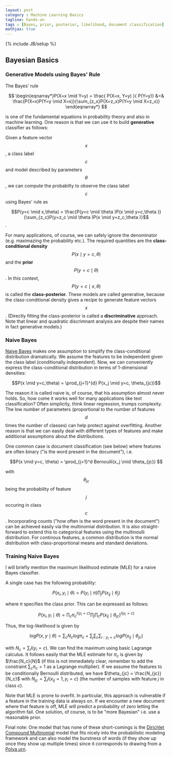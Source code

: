 ```yaml
---
layout: post
category : Machine Learning Basics
tagline: hands-on
tags : [Bayes, prior, posterior, likelihood, document classification]
mathjax: true
---
```

{% include JB/setup %}

## Bayesian Basics 

### Generative Models using Bayes' Rule
The Bayes' rule 

$$
\begin{eqnarray*}P(X=x \mid Y=y) = \frac{ P(X=x, Y=y) }{ P(Y=y)} &=&  
\frac{P(X=x)P(Y=y \mid X=x)}{\sum_{z_x}P(X=z_x)P(Y=y \mid X=z_x)} \end{eqnarray*}
$$

is one of the fundamental equations in probability theory and also in machine learning. One reason is that we can use it to build **generative** classifier as follows: 

Given a feature vector $$x$$, a class label $$c$$ and model described by parameters $$ \theta $$, we can compute the probabilty to observe the class label $$c$$ using Bayes' rule as 

$$P(y=c \mid x,\theta) = \frac{P(y=c \mid \theta )P(x \mid y=c,\theta )}{\sum_{z_c}P(y=z_c \mid \theta )P(x \mid y=z_c,\theta )}$$. 

For many applications, of course, we can safely ignore the denominator (e.g. maximazing the probability etc.). The required quantities are the **class-conditional density** $$P(x \mid y=c,\theta)$$ and the **prior** $$P(y=c \mid \theta)$$. In this context, $$ P(y=c \mid x,\theta) $$ is called the **class-posterior**. These models are called generative, because the class-conditional density gives a recipe to generate feature vectors $$x$$. (Directly fitting the class-posterior is called a **discriminative** approach. Note that linear and quadratic discrimnant analysis are despite their names in fact generative models.)

### Naive Bayes

[Naive Bayes](https://en.wikipedia.org/wiki/Naive_Bayes_classifier) makes one assumption to simplify the class-conditional distribution dramatically. We assume the features to be independent given the class label (conditionally independent). Now, we can conveniently express the class-conditional distribution in terms of 1-dimensional densities:

$$P(x \mid y=c,\theta) = \prod_{j=1}^{d} P(x_j \mid y=c, \theta_{jc})$$

The reason it is called naive is, of course, that his assumption almost never holds. So, how come it works well for many applications like text classification? Often simplicity, think linear regression, trumps complexity. The low number of parameters (proportional to the number of features $$d$$ times the number of classes) can help protect against overfitting. Another reason is that we can easily deal with different types of features and make additional assumptions about the distributions. 

One common case is document classification (see below) where features are often binary ("is the word present in the document"), i.e. 

$$P(x \mid y=c, \theta) = \prod_{j=1}^d Bernoulli(x_j \mid \theta_{jc}) $$ 

with $$\theta_{jc}$$ being the probability of feature $$j$$ occuring in class $$c$$. Incorporating counts ("how often is the word present in the document") can be achieved easily via the multinomial distribution. It is also straight-forward to extend this to categorical features using the multinoulli distribution. For continous features, a common distribution is the normal distribution with class-proportional means and standard deviations. 

### Training Naive Bayes
I will briefly mention the maximum likelihood estimate (MLE) for a naive Bayes classifier. 

A single case has the following probability:

$$P(x_i,y_i \mid \theta) = P(y_i \mid \pi) \prod_j{P(x_{ij}\mid \theta_j)}$$

where $\pi$ specifies the class prior. This can be expressed as follows:

$$P(x_i,y_i \mid \theta) = \prod_c{\pi_c^{I(y_i=c)}} \prod_j{\prod_c{P(x_{ij}\mid \theta_{jc})^{I(y_i=c)}}}$$

Thus, the log-likelihood is given by

$$log P(x,y \mid \theta) = \sum_{c} N_c log \pi_c + \sum_j \sum_c \sum_{i:y_i=c} log P(x_{ij} \mid \theta_{jc})$$ 

with $N_c = \sum_i I(y_i=c)$. We can find the maximum using basic Lagrange calculus. It follows easily that the MLE estimate for $\pi_c$ is given by $\frac{N_c}{N}$ (if this is not immediately clear, remember to add the constraint $\sum_c \pi_c =1$ as a Lagrange multiplier). If we assume the features to be conditionally Bernoulli distributed, we have $\theta_{jc} = \frac{N_{jc}}{N_c}$ with $N_{jc} = \sum_i I(x_{ij}=1,y_i=c)$ (the number of samples with feature $j$ in class $c$).

Note that MLE is prone to overfit. In particular, this approach is vulnerable if a feature in the training data is always on. If we encounter a new document where that feature is off, MLE will predict a probability of zero letting the algorithm fail. One solution, of course, is to be "more Bayesian" i.e. use a reasonable prior.

Final note: One model that has none of these short-comings is the [Dirichlet Compound Multinomial](https://en.wikipedia.org/wiki/Dirichlet-multinomial_distribution#Dirichlet-multinomial_as_a_compound_distribution) model that fits nicely into the probabilistic modeling framework and can also model the burstness of words (if they show up once they show up multiple times) since it corresponds to drawing from a [Polya urn](https://en.wikipedia.org/wiki/Pólya_urn_model). 


